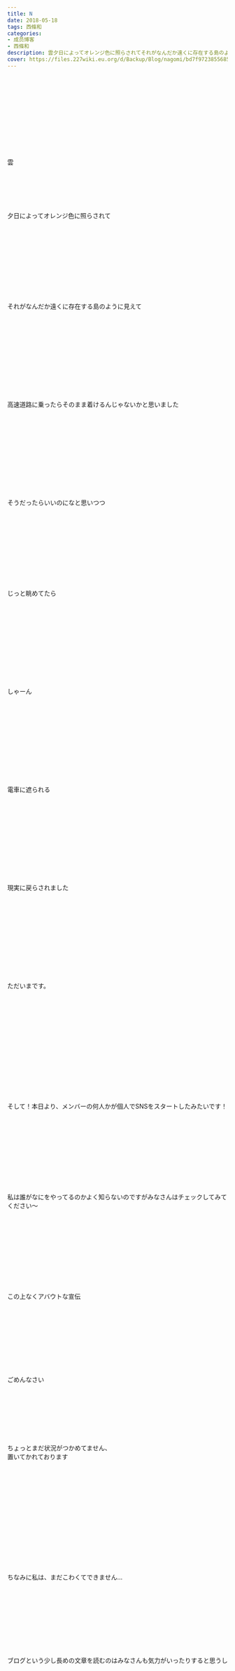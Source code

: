 ```yaml
---
title: N
date: 2018-05-18
tags: 西條和
categories: 
- 成员博客
- 西條和
description: 雲夕日によってオレンジ色に照らされてそれがなんだか遠くに存在する島のように見えて高速道路に乗ったらそのまま着け...
cover: https://files.227wiki.eu.org/d/Backup/Blog/nagomi/bd7f97238556854caf9acddc0d060.jpg 
---
```

<div class="blog_detail__main">
<br/>
<br/>
<br/>
<br/>
<br/>
<br/>
<br/>
<br/>
<br/>
<br/>
<br/>
雲<br/>
<br/>
<br/>
<br/>
<br/>
<br/>
<br/>
夕日によってオレンジ色に照らされて<br/>
<br/>
<br/>
<br/>
<br/>
<br/>
<br/>
<br/>
<br/>
<br/>
<br/>
<br/>
それがなんだか遠くに存在する島のように見えて<br/>
<br/>
<br/>
<br/>
<br/>
<br/>
<br/>
<br/>
<br/>
<br/>
<br/>
<br/>
<br/>
高速道路に乗ったらそのまま着けるんじゃないかと思いました<br/>
<br/>
<br/>
<br/>
<br/>
<br/>
<br/>
<br/>
<br/>
<br/>
<br/>
<br/>
<br/>
そうだったらいいのになと思いつつ<br/>
<br/>
<br/>
<br/>
<br/>
<br/>
<br/>
<br/>
<br/>
<br/>
<br/>
<br/>
じっと眺めてたら<br/>
<br/>
<br/>
<br/>
<br/>
<br/>
<br/>
<br/>
<br/>
<br/>
<br/>
<br/>
<br/>
しゃーん<br/>
<br/>
<br/>
<br/>
<br/>
<br/>
<br/>
<br/>
<br/>
<br/>
<br/>
<br/>
<br/>
電車に遮られる<br/>
<br/>
<br/>
<br/>
<br/>
<br/>
<br/>
<br/>
<br/>
<br/>
<br/>
<br/>
<br/>
現実に戻らされました<br/>
<br/>
<br/>
<br/>
<br/>
<br/>
<br/>
<br/>
<br/>
<br/>
<br/>
<br/>
<br/>
ただいまです。<br/>
<br/>
<br/>
<br/>
<br/>
<br/>
<br/>
<br/>
<br/>
<br/>
<br/>
<br/>
<br/>
<br/>
<br/>
<br/>
そして！本日より、メンバーの何人かが個人でSNSをスタートしたみたいです！<br/>
<br/>
<br/>
<br/>
<br/>
<br/>
<br/>
<br/>
<br/>
<br/>
<br/>
<br/>
私は誰がなにをやってるのかよく知らないのですがみなさんはチェックしてみてください〜<br/>
<br/>
<br/>
<br/>
<br/>
<br/>
<br/>
<br/>
<br/>
<br/>
<br/>
<br/>
この上なくアバウトな宣伝<br/>
<br/>
<br/>
<br/>
<br/>
<br/>
<br/>
<br/>
<br/>
<br/>
<br/>
ごめんなさい<br/>
<br/>
<br/>
<br/>
<br/>
<br/>
<br/>
<br/>
<br/>
ちょっとまだ状況がつかめてません、<br/>
置いてかれております<br/>
<br/>
<br/>
<br/>
<br/>
<br/>
<br/>
<br/>
<br/>
<br/>
<br/>
<br/>
<br/>
<br/>
<br/>
<br/>
ちなみに私は、まだこわくてできません…<br/>
<br/>
<br/>
<br/>
<br/>
<br/>
<br/>
<br/>
<br/>
<br/>
<br/>
ブログという少し長めの文章を読むのはみなさんも気力がいったりすると思うし<br/>
<br/>
<br/>
<br/>
<br/>
<br/>
<br/>
<br/>
<br/>
<br/>
SNSの方が近くに感じてもらえるかなと思ったんですが<br/>
<br/>
<br/>
<br/>
<br/>
<br/>
<br/>
<br/>
<br/>
<br/>
<br/>
<br/>
<br/>
なかなかいきなり一人でのSNSは勇気がでなくて…<br/>
<br/>
<br/>
<br/>
<br/>
<br/>
<br/>
<br/>
<br/>
なのでもうしばらくはブログでお付き合いいただけたら嬉しいです…！<br/>
<br/>
<br/>
<br/>
<br/>
<br/>
<br/>
<br/>
<br/>
<br/>
<br/>
<br/>
<br/>
<br/>
ふぁい〜<br/>
<img src="https://files.227wiki.eu.org/d/Backup/Blog/nagomi/bd7f97238556854caf9acddc0d060.jpg"><br/>
<br/>
<br/>
<br/>
<br/>
ぬん<br/>
<br/>
<br/>
<br/>
<br/>
<br/>
<br/>
<br/>
レースカーテンが好き。<br/>
<br/>
<br/>
<br/>
<br/>
<br/>
<br/>
<br/>
<br/>
<br/>
大柄もいいし小さい花柄模様とかもいいですよね<br/>
<br/>
<br/>
<br/>
<br/>
<br/>
<br/>
<br/>
<br/>
カーテンの柄を通すだけでなんだか外の世界が平和に見えます<br/>
<br/>
<br/>
<br/>
<br/>
<br/>
<br/>
<br/>
<br/>
<br/>
<br/>
<br/>
<br/>
<br/>
<br/>
気のせいなんですけど。<br/>
<br/>
<br/>
<br/>
<br/>
<br/>
<br/>
<br/>
<br/>
<br/>
<br/>
<br/>
そもそもレースが好き<br/>
<br/>
<br/>
<br/>
<br/>
<br/>
<br/>
<br/>
<br/>
<br/>
それです<br/>
<br/>
<br/>
<br/>
<br/>
<br/>
<br/>
<br/>
<br/>
<br/>
<br/>
<br/>
<br/>
<br/>
<br/>
おはなしたいむー<br/>
<br/>
<br/>
<br/>
<br/>
<br/>
<br/>
◯関西も暑かったんですね…日本が暑かったのですね。<br/>
こんな私でも元気を与えられてるのなら嬉しいです！私も元気たくさんもらってます♩<br/>
<br/>
<br/>
<br/>
<br/>
<br/>
◯そうなんです、今でこんなに暑いのに夏どうなっちゃうんだろうって心配です…<br/>
劇場行ってらっしゃいですっ！<br/>
<br/>
<br/>
<br/>
<br/>
◯バランス職人なりますっ！！<br/>
じゃあまたそのかばん撮っときますね〜<br/>
お休みだったんですか、ゆっくりできましたか？また頑張りましょうっ<br/>
<br/>
<br/>
<br/>
<br/>
<br/>
◯おつなご〜<br/>
ぱかんぱかん…ていっ！<br/>
リフォームしちゃうとなんか違う空間になったような気がしますよね。<br/>
<br/>
<br/>
<br/>
<br/>
◯困るぐらい活きのいいかばんでしたっ<br/>
使い慣れたものってほんと安定感あります！！<br/>
でもチャレンジです！<br/>
<br/>
<br/>
<br/>
◯ショルダーバッグでし！<br/>
重心が変わっちゃうんですよね、うまくバランスとって行きたいと思います〜<br/>
<br/>
<br/>
<br/>
<br/>
<br/>
<br/>
◯荷物多い方なんですね、でも気持ち分かる気がします。<br/>
なんか心配になっちゃいますよね、少ないと。<br/>
あれないとだめかなとか思っちゃいます汗<br/>
<br/>
<br/>
<br/>
<br/>
◯男性は手ぶらでもいけるんですね！<br/>
かわいい鞄を持つこともひとつパワーになるので鞄は持っちゃうんです笑<br/>
<br/>
<br/>
<br/>
<br/>
◯リュックこそたくさん入るので入れ方とか迷いますよね、<br/>
がさごそはリュックには必須ですもんね、仕方ない職人出動しましょうっ！<br/>
<br/>
<br/>
<br/>
<br/>
<br/>
<br/>
◯新しいバッグはちょっと固かったりしますよね、チャックとかしまりにくいっってぐぬぬとなりました…汗<br/>
いつも素敵な写真ありがとうございます！<br/>
<br/>
<br/>
<br/>
<br/>
<br/>
◯哲学の本私も実は少し興味あるんですよね…！なにかおすすめのあったりしますか？？<br/>
そちらの国でも暑いのは同じなんですね汗<br/>
<br/>
<br/>
<br/>
<br/>
◯アイスを愛す。<br/>
アイス食べたくなってきちゃいました笑<br/>
明日起きたらたべようっ<br/>
<br/>
<br/>
<br/>
<br/>
<br/>
◯暑いのと寒いのだったらわたしも断然寒い方がましです！暑いのはもうね、だめです。どうしたら許してくれるの…ってなります。<br/>
<br/>
<br/>
<br/>
<br/>
<br/>
◯恋愛ものは苦手なんですよね…本でもドラマでも映画でも恋愛ものは見ないんです。<br/>
学校で一回みたぐらいです笑<br/>
<br/>
<br/>
<br/>
<br/>
◯バランスといえば西條と言われるようにがんばります！<br/>
チョコ苦手なんですね…！バニラよく食べるのは一緒ですねっ！<br/>
<br/>
<br/>
<br/>
<br/>
<br/>
◯私もTシャツ一枚で過ごすのは苦手人間だったのですが最近はTシャツにはまってきて今年の夏は挑戦してみたいなと思ってます♩<br/>
<br/>
<br/>
<br/>
<br/>
◯小さいのでいいやって思った時ほどあとあと荷物増えたりするんですよね…あれほんとなんなんでしょう。ぷんすかです。<br/>
<br/>
<br/>
<br/>
<br/>
◯二つのバランスを同時にとれたらもう最強ですよね！<br/>
頑張ります笑<br/>
勧められたら好きなのじゃなくても読みたくなっちゃうんです！<br/>
<br/>
<br/>
<br/>
<br/>
<br/>
<br/>
今日も読んでくださりありがとうございます<br/>
<br/>
<br/>
<br/>
<br/>
<br/>
<br/>
<br/>
<br/>
西條和でした。<br/>
<br/>
<br/>
<br/>
<br/>
<br/>
<br/>
<br/>
<br/>
<br/>
<br/>
<br/>
手のひらの親指のところ<br/>
<br/>
<br/>
<br/>
<br/>
<br/>
<br/>
<br/>
<br/>
<br/>
<br/>
潜む謎の爪痕<br/>
<br/>
<br/>
<br/>
<br/>
<br/>
<br/>
<br/>
どこの指の爪が犯人でしょうか<br/>
<br/>
<br/>
<br/>
<br/>
<br/>
<br/>
<br/>
<br/>
<br/>
多分一生分からない<br/>
<br/>
<br/>
<br/>
<br/>
<br/>
<br/>
<br/>
<br/>
<br/>
おしまい。
<!--twitter-->

<!--//twitter-->
</img></div>
